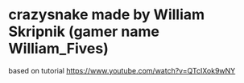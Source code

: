 # crazysnake made by William Skripnik (gamer name William_Fives)
based on tutorial https://www.youtube.com/watch?v=QTcIXok9wNY
